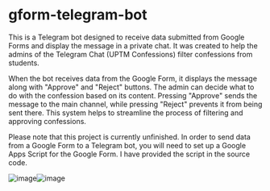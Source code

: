 # gform-telegram-bot

This is a Telegram bot designed to receive data submitted from Google Forms and display the message in a private chat. 
It was created to help the admins of the Telegram Chat (UPTM Confessions) filter confessions from students.

When the bot receives data from the Google Form, it displays the message along with "Approve" and "Reject" buttons. 
The admin can decide what to do with the confession based on its content. Pressing "Approve" sends the message to the main channel, while pressing "Reject" prevents it from being sent there. 
This system helps to streamline the process of filtering and approving confessions.

Please note that this project is currently unfinished. In order to send data from a Google Form to a Telegram bot, you will need to set up a Google Apps Script for the Google Form. 
I have provided the script in the source code.

![image](https://user-images.githubusercontent.com/71540872/230781171-16c80031-e11e-4b5e-8f25-13b96da2c0c7.png)![image](https://user-images.githubusercontent.com/71540872/230781192-f0531261-ccb3-4b8e-80f6-2b76fe4b8d8d.png)

